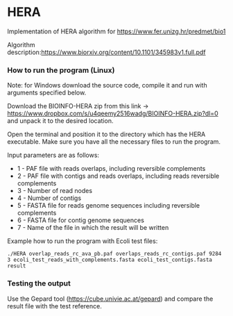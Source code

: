 # HERA
Implementation of HERA algorithm for https://www.fer.unizg.hr/predmet/bio1

Algorithm description:https://www.biorxiv.org/content/10.1101/345983v1.full.pdf


### How to run the program (Linux)
Note: for Windows download the source code, compile it and run with arguments specified below.

Download the BIOINFO-HERA zip from this link -> https://www.dropbox.com/s/u4qeemy2516wadg/BIOINFO-HERA.zip?dl=0 and unpack it to the desired location.


Open the terminal and position it to the directory which has the HERA executable.
Make sure you have all the necessary files to run the program. 

Input parameters are as follows:
- 1 - PAF file with reads overlaps, including reversible complements
- 2 - PAF file with contigs and reads overlaps, including reads reversible complements
- 3 - Number of read nodes
- 4 - Number of contigs
- 5 - FASTA file for reads genome sequences including reversible complements
- 6 - FASTA file for contig genome sequences
- 7 - Name of the file in which the result will be written

Example how to run the program with Ecoli test files:

`./HERA overlap_reads_rc_ava_pb.paf overlaps_reads_rc_contigs.paf 9284 3 ecoli_test_reads_with_complements.fasta ecoli_test_contigs.fasta result`

### Testing the output
Use the Gepard tool (https://cube.univie.ac.at/gepard) and compare the result file with the test reference.



